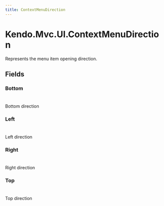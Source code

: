 ```yaml
---
title: ContextMenuDirection
---
```


# Kendo.Mvc.UI.ContextMenuDirection
Represents the menu item opening direction.


## Fields


### Bottom
#
Bottom direction

### Left
#
Left direction

### Right
#
Right direction

### Top
#
Top direction





